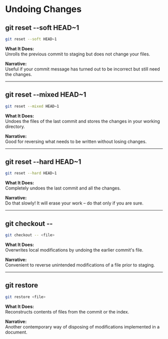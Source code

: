 # Undoing Changes

## git reset --soft HEAD~1
```bash
git reset --soft HEAD~1
```
**What It Does:**  
Unrolls the previous commit to staging but does not change your files.

**Narrative:**  
Useful if your commit message has turned out to be incorrect but still need the changes.

---

## git reset --mixed HEAD~1
```bash
git reset --mixed HEAD~1
```
**What It Does:**  
Undoes the files of the last commit and stores the changes in your working directory.

**Narrative:**  
Good for reversing what needs to be written without losing changes.

---

## git reset --hard HEAD~1
```bash
git reset --hard HEAD~1
```
**What It Does:**  
Completely undoes the last commit and all the changes.

**Narrative:**  
Do that slowly! It will erase your work – do that only if you are sure.

---

## git checkout -- <file>
```bash
git checkout -- <file>
```
**What It Does:**  
Overwrites local modifications by undoing the earlier commit's file.

**Narrative:**  
Convenient to reverse unintended modifications of a file prior to staging.

---

## git restore <file>
```bash
git restore <file>
```
**What It Does:**  
Reconstructs contents of files from the commit or the index.

**Narrative:**  
Another contemporary way of disposing of modifications implemented in a document.